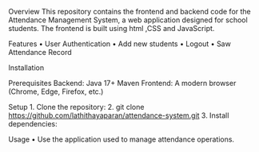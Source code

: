 Overview
      This repository contains the frontend  and backend code for the Attendance Management System, a web application designed for school students. The frontend is built using html ,CSS        and JavaScript.

Features
      •	User Authentication 
      •	Add new students
      •	Logout
      •	Saw Attendance Record

Installation

Prerequisites
      Backend:
      Java 17+
      Maven
      Frontend:
      A modern browser (Chrome, Edge, Firefox, etc.)

Setup
      1.	Clone the repository:
      2.	git clone https://github.com/lathithayaparan/attendance-system.git
      3.	Install dependencies:
         
Usage
      •	Use the application used to manage attendance operations.

